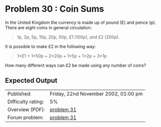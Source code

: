 # Problem 30 : Coin Sums

<p>In the United Kingdom the currency is made up of pound (£) and pence (p). There are eight coins in general circulation:</p>
<blockquote>1p, 2p, 5p, 10p, 20p, 50p, £1 (100p), and £2 (200p).</blockquote>
<p>It is possible to make £2 in the following way:</p>
<blockquote>1×£1 + 1×50p + 2×20p + 1×5p + 1×2p + 3×1p</blockquote>
<p>How many different ways can £2 be made using any number of coins?</p>



## Expected Output

|                    |                                                   |
|--------------------|---------------------------------------------------|
| Published:         | Friday, 22nd November 2002, 01:00 pm              |
| Difficulty rating: | 5%                                                |
| Overview (PDF):    | [problem 31](./031_overview.pdf)                  |
| Forum problem:     | [problem 31](https://projecteuler.net/thread=31)  |
 